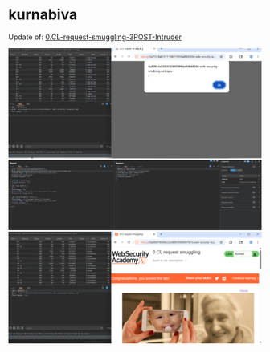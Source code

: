 # kurnabiva
Update of: [0.CL-request-smuggling-3POST-Intruder](https://github.com/nu11secur1ty/PortSwigger-Web-Security-Academy/tree/main/Intruder/Turbo-Intruder/0.CL-request-smuggling-3POST-Intruder)

![](https://github.com/nu11secur1ty/PortSwigger-Web-Security-Academy/blob/main/Intruder/Turbo-Intruder/kurnabiva/docs/Screenshot%202025-08-19%20091059.png)
![](https://github.com/nu11secur1ty/PortSwigger-Web-Security-Academy/blob/main/Intruder/Turbo-Intruder/kurnabiva/docs/Screenshot%202025-08-19%20094332.png)
![](https://github.com/nu11secur1ty/PortSwigger-Web-Security-Academy/blob/main/Intruder/Turbo-Intruder/kurnabiva/docs/Screenshot%202025-08-19%20094250.png)
